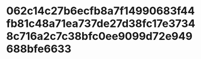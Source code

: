 # 062c14c27b6ecfb8a7f14990683f44fb81c48a71ea737de27d38fc17e37348c716a2c7c38bfc0ee9099d72e949688bfe6633